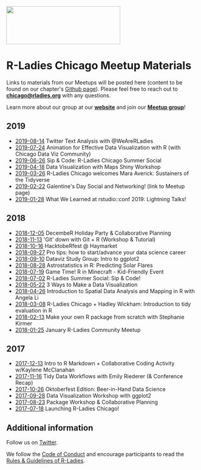 <img src="https://github.com/rladies/starter-kit/blob/master/logo/R-LadiesGlobal_RBG_online_LogoWithText_Horizontal.png" data-canonical-src="https://github.com/rladies/starter-kit/blob/master/logo/R-LadiesGlobal_RBG_online_LogoWithText_Horizontal.png" width="300" height="100" />

# R-Ladies Chicago Meetup Materials

Links to materials from our Meetups will be posted here (content to be found on our chapter's [Github page](https://github.com/rladies-chicago)). Please feel free to reach out to **chicago@rladies.org** with any questions.

Learn more about our group at our **[website](https://rladieschicago.org/)** and join our **[Meetup group](https://www.meetup.com/rladies-chicago/)**! 


## 2019
* [2019-08-14](https://github.com/rladies-chicago/WeAreRLadies-text-data) Twitter Text Analysis with @WeAreRLadies
* [2019-07-24](https://github.com/rladies-chicago/animating_dataviz) Animation for Effective Data Visualization with R (with Chicago Data Viz Community)
* [2019-06-26](https://github.com/rladies-chicago/2019-06-26-sip-and-code-round2) Sip & Code: R-Ladies Chicago Summer Social
* [2019-04-18](https://github.com/rladies-chicago/2019-04-18-shiny-workshop) Data Visualization with Maps Shiny Workshop
* [2019-03-26](https://github.com/rladies-chicago/rladies-chicago-2019) R-Ladies Chicago welcomes Mara Averick: Sustainers of the Tidyverse
* [2019-02-22](https://www.meetup.com/rladies-chicago/events/258562339/) Galentine's Day Social and Networking! (link to Meetup page)
* [2019-01-28](https://rladieschicago.org/post/2019-02-04-jan-recap/) What We Learned at rstudio::conf 2019: Lightning Talks!

## 2018
* [2018-12-05](https://github.com/rladies-chicago/2018-12-05-meetup) DecembeR Holiday Party & Collaborative Planning
* [2018-11-13](https://docs.google.com/presentation/d/15zC1Bf_2CQZ66WS9tsEIyBGBu0v3OaGse6VP-4B_FGU/edit#slide=id.p5) 'Git' down with Git + R (Workshop & Tutorial)
* [2018-10-16](https://github.com/rladies-chicago/2018-n8-Hacktoberfest) HacktobeRfest @ Haymarket
* [2018-09-27](https://github.com/rladies-chicago/2018-09-27-Protips-career-talk) Pro tips: how to start/advance your data science career
* [2018-09-10](https://docs.google.com/presentation/d/1W5bzTrlhl5Wk_IWqtCr_HvpIuUwGDFdVpxP8NkWXKIw/edit) Dataviz Study Group: Intro to ggplot2
* [2018-08-28](link) Astrostatistics in R: Predicting Solar Flares
* [2018-07-19](https://github.com/rladies-chicago/2018-07-19-R-in-Minecraft) 
Game Time! R in Minecraft - Kid-Friendly Event
* [2018-07-02](https://github.com/rladies-chicago/2018-07-02-wine-tasting) R-Ladies Summer Social: Sip & Code!
* [2018-05-22](https://github.com/rladies-chicago/May_2018_Data_Visualization) 3 Ways to Make a Data Visualization
* [2018-04-26](https://github.com/rladies-chicago/April_2018_meetup_spatial-data) Introduction to Spatial Data Analysis and Mapping in R with Angela Li
* [2018-03-08](https://github.com/rladies-chicago/links-to-slides) R-Ladies Chicago + Hadley Wickham: Introduction to tidy evaluation in R
* [2018-02-13](https://github.com/rladies-chicago/r_packages) Make your own R package from scratch with Stephanie Kirmer
* [2018-01-25](https://www.meetup.com/rladies-chicago/events/247052131/) January R-Ladies Community Meetup

## 2017
* [2017-12-13](https://github.com/rladies-chicago/Getting_down_with_R_Markdown) Intro to R Markdown + Collaborative Coding Activity w/Kaylene McClanahan
* [2017-11-16](link) Tidy Data Workflows with Emily Riederer (& Conference Recap)
* [2017-10-26](https://github.com/rladies-chicago/beer-data-science) Oktoberfest Edition: Beer-in-Hand Data Science
* [2017-09-28](https://github.com/rladies-chicago/RLadies-Chicago-Sept-2017) 
Data Visualization Workshop with ggplot2
* [2017-08-23](https://github.com/rladies-chicago/2017-08-23_hash-package-workshop) Package Workshop & Collaborative Planning
* [2017-07-18](https://github.com/rladies-chicago/2017-07-18_kickoff_meeting) Launching R-Ladies Chicago!

## Additional information

Follow us on [Twitter](https://twitter.com/RLadiesChicago).

We follow the [Code of Conduct](https://github.com/rladies/starter-kit/wiki/Code-of-Conduct) and encourage participants to read the [Rules & Guidelines of R-Ladies](https://github.com/rladies/starter-kit/blob/master/R-Ladies_RulesGuidelines.pdf).
